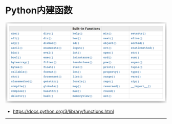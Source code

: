 # Python内建函数

![1547812031897.png](image/1547812031897.png)

* <https://docs.python.org/3/library/functions.html>






---
